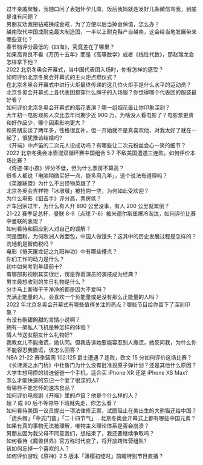 过年亲戚聚餐，我随口问了表姐怀孕几周，饭后我妈就连发好几条微信骂我，到底是谁有问题？  
男朋友劝我把钻戒换成金戒，为了方便以后当掉会保值，怎么办？  
越南取代中国成耐克最大制造国，一半以上耐克鞋产自越南，这会给当地发展带来哪些变化？  
春节档评分最低的《四海》，究竟差在了哪里？  
如果高育良不看《万历十五年》而是《高等数学》或者《线性代数》，那赵瑞龙会怎样拿下他？  
2022 北京冬奥会开幕式，当中国代表团入场时，你有怎样的感受？  
如何评价北京冬奥会开幕式的主火炬点燃仪式？  
在北京冬奥会开幕式中进行火炬最终传递的这几位火炬手是什么水平的运动员？  
北京冬奥会开幕式上各代表团都穿什么牌子的入场服？你觉得哪个代表团的服装最好看？  
如何评价北京冬奥会开幕式的烟花表演？哪一组烟花最让你印象深刻？  
大年初一电影观影人次比去年同期少近 900 万，为啥没人看电影了？电影票更贵和好作品少，哪个因素影响更大？  
和男朋友谈了两年多，性格很互补，但一开始就不是真喜欢他，对我太好了就在一起了，很犹豫该结婚吗?  
《开端》中卢笛的二次元人设成功吗？有哪些让二次元粉丝会心一笑的细节？  
2022 北京冬奥会冰壶混双循环赛中国组合 5:7 不敌美国遭遇三连败，如何评价本场比赛？  
《奇迹·笨小孩》评分不低，但为什么票房不算高？  
很多人都说「电脑稍微买好一点，能多用几年」，这个说法有道理吗？  
《英雄联盟》为什么不出怪物英雄了？  
北京冬奥会吉祥物「冰墩墩」被抢购一空，为何如此受欢迎？  
为什么电影《狙击手》评分高，票房低？  
开车回家过年，为什么有人开 800 公里没事，有人 200 公里就累倒？  
21-22 赛季足总杯，曼联 8-9（点球 7-8）被米德尔斯堡爆冷淘汰，如何评价比赛中曼联的表现？  
如何看待和回应别人对自己的误解？  
同是面粉，为何欧洲人做面包，中国人做馒头？这其中的历史发展过程是怎样的？  
洗地机是智商税吗？  
电影《倚天屠龙记之九阳神功》中有哪些槽点？  
你们工作的动力是什么？  
初中如何考到年级前十?  
有哪部影视剧其实很烂，愣是靠着演员的演技成为经典？  
男生最想收到的生日礼物是什么？  
分手马上断得干干净净的都是因为不爱吗？  
充满正能量的人，会喜欢一个负能量或是没有那么正能量的人吗？  
2022 年北京冬奥会开幕式有哪些值得关注的亮点？哪些节目给你留下了深刻印象？  
有没有齁甜齁甜的言情小说啊？  
拥有一架私人飞机是种怎样的体验？  
情人节送女朋友什么礼物好?  
我教女儿不能撒谎，她认同。但我告诉她要能容忍别人撒谎，她反问我，为什么你不能容忍我撒谎，该怎么回答？  
NBA 21-22 赛季篮网 102:125 爵士遭遇 7 连败，欧文 15 分如何评价这场比赛？  
《长津湖之水门桥》中杜鲁门为什么没有批准投原子弹计划？还是其他什么原因？  
大学生想用攒的钱送爸爸一个手机，适合买 iPhone XR 还是 iPhone XS Max?  
怎么才能快速的忘记一个爱了很深的人?  
有哪些不能忘怀的速冻食品？  
如何评价电视剧《开端》里的卢笛？他是个什么样的人？  
超 7 成 90 后不等领导下班就先走，你怎么看？  
如何看待美国一议员提出一项法律修正案，试图阻止在美出生的大熊猫还给中国？  
「虎头帽」「中式门窗」「二十四节气」…北京冬奥会开幕式上都有哪些中国元素？  
如果有真的事物无法被理解，唯物主义理论体系是否会崩溃？  
男朋友因为我父母不同意我们，想结束了，我还要继续争取吗？  
如何看待《魔兽世界》官方称时代变了，将开放跨阵营组队?  
该如何忘掉一个喜欢的人？  
如何评价游戏《原神》2.5 版本「薄樱初绽时」前瞻特别节目直播？  
